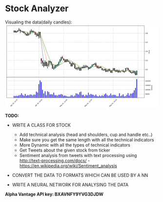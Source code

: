  # Stock Analyzer
Visualing the data(daily candles):
![alt text](VisualizeCandlesExample.PNG)

**TODO:**
* WRITE A CLASS FOR STOCK
    * Add technical analysis (head and shoulders, cup and handle etc..)
    * Make sure you get the same length with all the technical indicators
    * More Dynamic with all the types of technical indicators
    * Get Tweets about the given stock from ticker
    * Sentiment analysis from tweets with text processing using http://text-processing.com/docs/ - https://en.wikipedia.org/wiki/Sentiment_analysis

* CONVERT THE DATA TO FORMATS WHICH CAN BE USED BY A NN
* WRITE A NEURAL NETWORK FOR ANALYSING THE DATA

 **Alpha Vantage API key: BXAVNFY9YVG3DJDW**